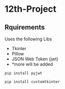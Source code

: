 # 12th-Project

Rquirements
-----
Uses the following Libs
- Tkinter
- Pillow
- JSON Web Token (jwt)
- *more will be added

`pip install pyjwt`

`pip install customtkinter`
